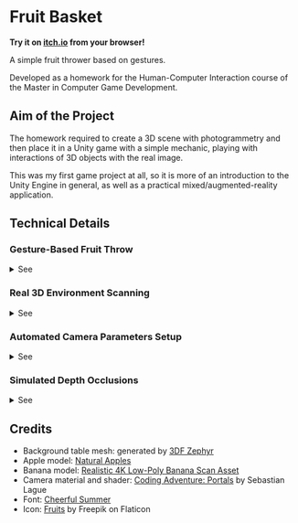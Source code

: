 
# Fruit Basket

**Try it on [itch.io](https://alberto-lazari.itch.io/fruit-basket) from your browser!**

A simple fruit thrower based on gestures.

Developed as a homework for the Human-Computer Interaction course of the Master in Computer Game Development.


## Aim of the Project

The homework required to create a 3D scene with photogrammetry and then place it in a Unity game with a simple mechanic,
playing with interactions of 3D objects with the real image.

This was my first game project at all, so it is more of an introduction to the Unity Engine in general,
as well as a practical mixed/augmented-reality application.


## Technical Details

### Gesture-Based Fruit Throw
<details>
<summary>See</summary>

  I implemented a simple gesture recognition inside
  [`GameController`](Assets/Scripts/GameController.cs),
  based on the last points of the cursor. \
  The controller discards all points except the last few,
  in order to better represent inertia in fast movements,
  otherwise it would also consider previous slow movements,
  that should not contribute to the final applied force. \
  Handling the result is simple:
  the longer the vector, the faster the gesture,
  since points are further away from each other in the same period of time (last few frames).
  
  The applied force has three-dimensions though,
  so how to represent it with a two-dimensional gesture on the screen? \
  The [`FruitThrower`](Assets/Scripts/FruitThrower.cs) interprets is as a three-dimensional vector like this:
  - Horizontal axis: it is directly proportional to the gesture horizontal magnitude.
    It also depends on how far from the middle of the screen the fruit is released,
    to accomodate perspective (the result would not look too realistic otherwise).
  - Forward axis: it is simply the vertical magnitude of the gesture.
  - Vertical axis: this is the third information that has to be made up.
    I decided to consider the throw curve to be higher when the gesture is released on a higher point of the screen.
    It also depends on the general force of the throw (forward force),
    so that it is not always exactly the same.

  https://github.com/user-attachments/assets/6d9d2280-8932-43f0-bb7d-00cc0cd4bbb5

</details>

### Real 3D Environment Scanning
<details>
<summary>See</summary>

  The game scene is a 2D image, but objects are able to interact with an underlying 3D world.
  This has been reconstructed with a photogrammetry software (3DF Zephyr), using the very same photos used as background.
  
  Zephyr is able to export intrinsic and extrinsic parameters of the camera used for the reconstruction,
  so it is fairly easy to place the images and configure Unity's cameras to simulate the actual ones.

</details>

### Automated Camera Parameters Setup
<details>
<summary>See</summary>

  Cameras' setup has been automated via script,
  by completely rewriting in C# the MATLAB logic that was provided.
  
  This enables the scene to be dynamically changed without manual setup,
  allowing multiple scenes, camera switches, dynamic resolution, and other features to be performed effortlessly.
  
  This game, specifically, can move the camera to a different position via gesture,
  based on real images used for the scene reconstruction.
  
  https://github.com/user-attachments/assets/2e7f5e1e-7e9b-49ad-bac0-c1d43142754e

</details>

### Simulated Depth Occlusions
<details>
<summary>See</summary>

  Other than providing collisions to 3D objects,
  the underlying real-world 3D model is able to occlude them based on depth. \
  This is made by using a set of two cameras:
  - A UI camera that only renders the background image.
  - A 3D camera that renders all 3D objects in the scene.
    Scene models use a custom material,
    which applies a flat texture representing a cut-out of the background image,
    rendered by the UI camera. \
    This makes them perfectly identical to the background image,
    but still allows for depth occlusions to be taken into account.
  
  https://github.com/user-attachments/assets/947ee711-25fb-4ea6-81ca-5fce5def13a4

</details>

## Credits

- Background table mesh: generated by
  [3DF Zephyr](https://www.3dflow.net/3df-zephyr-photogrammetry-software/)
- Apple model:
  [Natural Apples](https://www.cgtrader.com/free-3d-models/food/fruit/natural-apples)
- Banana model:
  [Realistic 4K Low-Poly Banana Scan Asset](https://www.cgtrader.com/free-3d-models/food/fruit/4k-banana-low-poly-scan)
- Camera material and shader:
  [Coding Adventure: Portals](https://www.youtube.com/watch?v=cWpFZbjtSQg)
  by Sebastian Lague
- Font: [Cheerful Summer](https://www.1001fonts.com/cheerful-summer-font.html)
- Icon:
  [Fruits](https://www.flaticon.com/free-icon/fruits_4478339?term=fruit+basket&page=1&position=41&origin=search&related_id=4478339)
  by Freepik on Flaticon

